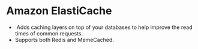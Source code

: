 # Amazon ElastiCache

-  Adds caching layers on top of your databases to help improve the read times of common requests.
-  Supports both Redis and MemeCached.
